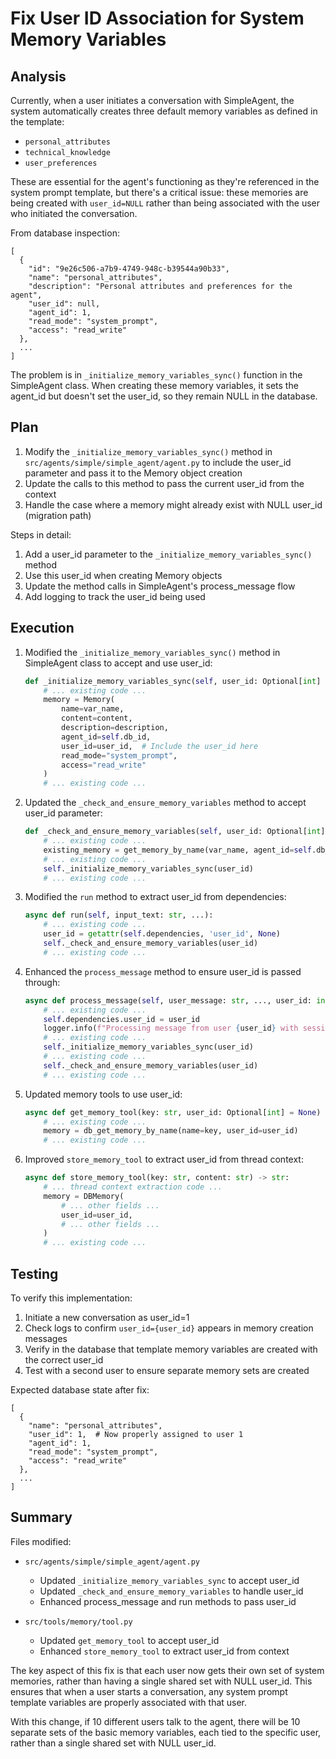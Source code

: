 # Fix User ID Association for System Memory Variables

## Analysis

Currently, when a user initiates a conversation with SimpleAgent, the system automatically creates three default memory variables as defined in the template:
- `personal_attributes`
- `technical_knowledge`
- `user_preferences`

These are essential for the agent's functioning as they're referenced in the system prompt template, but there's a critical issue: these memories are being created with `user_id=NULL` rather than being associated with the user who initiated the conversation.

From database inspection:
```
[
  {
    "id": "9e26c506-a7b9-4749-948c-b39544a90b33",
    "name": "personal_attributes",
    "description": "Personal attributes and preferences for the agent",
    "user_id": null,
    "agent_id": 1,
    "read_mode": "system_prompt",
    "access": "read_write"
  },
  ...
]
```

The problem is in `_initialize_memory_variables_sync()` function in the SimpleAgent class. When creating these memory variables, it sets the agent_id but doesn't set the user_id, so they remain NULL in the database.

## Plan

1. Modify the `_initialize_memory_variables_sync()` method in `src/agents/simple/simple_agent/agent.py` to include the user_id parameter and pass it to the Memory object creation
2. Update the calls to this method to pass the current user_id from the context
3. Handle the case where a memory might already exist with NULL user_id (migration path)

Steps in detail:
1. Add a user_id parameter to the `_initialize_memory_variables_sync()` method
2. Use this user_id when creating Memory objects
3. Update the method calls in SimpleAgent's process_message flow
4. Add logging to track the user_id being used

## Execution

1. Modified the `_initialize_memory_variables_sync()` method in SimpleAgent class to accept and use user_id:
   ```python
   def _initialize_memory_variables_sync(self, user_id: Optional[int] = None) -> None:
       # ... existing code ...
       memory = Memory(
           name=var_name,
           content=content,
           description=description,
           agent_id=self.db_id,
           user_id=user_id,  # Include the user_id here
           read_mode="system_prompt",
           access="read_write"
       )
       # ... existing code ...
   ```

2. Updated the `_check_and_ensure_memory_variables` method to accept user_id parameter:
   ```python
   def _check_and_ensure_memory_variables(self, user_id: Optional[int] = None) -> bool:
       # ... existing code ...
       existing_memory = get_memory_by_name(var_name, agent_id=self.db_id, user_id=user_id)
       # ... existing code ...
       self._initialize_memory_variables_sync(user_id)
       # ... existing code ...
   ```

3. Modified the `run` method to extract user_id from dependencies:
   ```python
   async def run(self, input_text: str, ...):
       # ... existing code ...
       user_id = getattr(self.dependencies, 'user_id', None)
       self._check_and_ensure_memory_variables(user_id)
       # ... existing code ...
   ```

4. Enhanced the `process_message` method to ensure user_id is passed through:
   ```python
   async def process_message(self, user_message: str, ..., user_id: int = 1, ...):
       # ... existing code ...
       self.dependencies.user_id = user_id
       logger.info(f"Processing message from user {user_id} with session {session_id}")
       # ... existing code ...
       self._initialize_memory_variables_sync(user_id)
       # ... existing code ...
       self._check_and_ensure_memory_variables(user_id)
       # ... existing code ...
   ```

5. Updated memory tools to use user_id:
   ```python
   async def get_memory_tool(key: str, user_id: Optional[int] = None) -> str:
       # ... existing code ...
       memory = db_get_memory_by_name(name=key, user_id=user_id)
       # ... existing code ...
   ```

6. Improved `store_memory_tool` to extract user_id from thread context:
   ```python
   async def store_memory_tool(key: str, content: str) -> str:
       # ... thread context extraction code ...
       memory = DBMemory(
           # ... other fields ...
           user_id=user_id,
           # ... other fields ...
       )
       # ... existing code ...
   ```

## Testing

To verify this implementation:

1. Initiate a new conversation as user_id=1
2. Check logs to confirm `user_id={user_id}` appears in memory creation messages
3. Verify in the database that template memory variables are created with the correct user_id
4. Test with a second user to ensure separate memory sets are created

Expected database state after fix:
```
[
  {
    "name": "personal_attributes",
    "user_id": 1,  # Now properly assigned to user 1
    "agent_id": 1,
    "read_mode": "system_prompt",
    "access": "read_write"
  },
  ...
]
```

## Summary

Files modified:
- `src/agents/simple/simple_agent/agent.py` 
  - Updated `_initialize_memory_variables_sync` to accept user_id
  - Updated `_check_and_ensure_memory_variables` to handle user_id
  - Enhanced process_message and run methods to pass user_id

- `src/tools/memory/tool.py`
  - Updated `get_memory_tool` to accept user_id
  - Enhanced `store_memory_tool` to extract user_id from context

The key aspect of this fix is that each user now gets their own set of system memories, rather than having a single shared set with NULL user_id. This ensures that when a user starts a conversation, any system prompt template variables are properly associated with that user.

With this change, if 10 different users talk to the agent, there will be 10 separate sets of the basic memory variables, each tied to the specific user, rather than a single shared set with NULL user_id. 